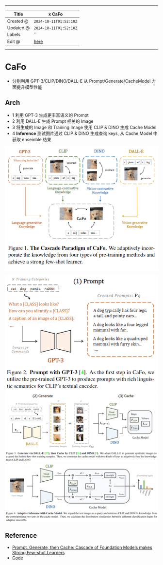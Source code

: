 -----

| Title     | x CaFo                                                |
| --------- | ----------------------------------------------------- |
| Created @ | `2024-10-11T01:52:10Z`                                |
| Updated @ | `2024-10-11T01:52:10Z`                                |
| Labels    | \`\`                                                  |
| Edit @    | [here](https://github.com/junxnone/aiwiki/issues/476) |

-----

# CaFo

  - 分别利用 GPT-3/CLIP/DINO/DALL-E 从 Prompt/Generate/CacheModel 方面提升模型性能

## Arch

  - 1 利用 GPT-3 生成更丰富语义的 Prompt
  - 2 利用 DALL-E 生成 Prompt 相关的 Image
  - 3 将生成的 Image 和 Training Image 使用 CLIP & DINO 生成 Cache Model
  - 4 **Inference** 测试图片通过 CLIP & DINO 生成查询 keys, 从 Cache Model 中获取
    ensemble 结果

![image](media/bac5eeb3c29c90f66766a8e4643ac2da02131ee0.png)

![image](media/98ab9ec3e2ee73da140b06ac77bdb632ee2c5441.png)
![image](media/f82ec324def4127d7d0ca378e01b0546484452eb.png)
![image](media/d0114c9124f1c52506bdb7f9ec9eea9d1f26596b.png)

## Reference

  - [Prompt, Generate, then Cache: Cascade of Foundation Models makes
    Strong Few-shot Learners](https://arxiv.org/abs/2303.02151)
  - [Code](https://github.com/OpenGVLab/CaFo)
